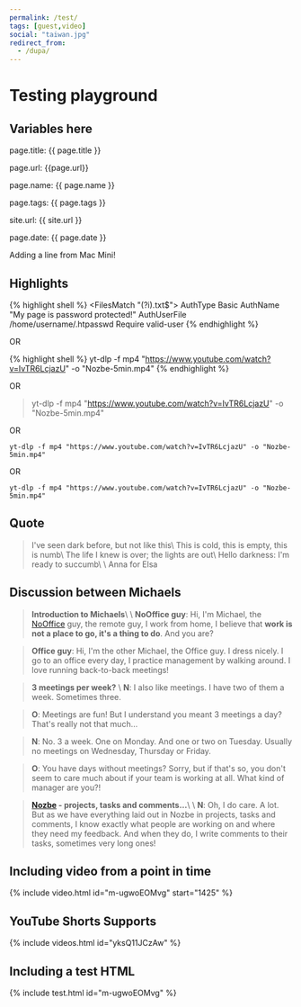 ```yaml
---
permalink: /test/
tags: [guest,video]
social: "taiwan.jpg"
redirect_from:
  - /dupa/
---
```


# Testing playground

## Variables here

page.title: {{ page.title }}

page.url: {{page.url}}

page.name: {{ page.name }}

page.tags: {{ page.tags }}

site.url: {{ site.url }}

page.date: {{ page.date }}

Adding a line from Mac Mini!

## Highlights

{% highlight shell %}
<FilesMatch "(?i)\.txt$">
AuthType Basic
AuthName "My page is password protected!"
AuthUserFile /home/username/.htpasswd
Require valid-user
</FilesMatch>
{% endhighlight %}

OR

{% highlight shell %}
yt-dlp -f mp4 "https://www.youtube.com/watch?v=IvTR6LcjazU" -o "Nozbe-5min.mp4"
{% endhighlight %}

OR

> yt-dlp -f mp4 "https://www.youtube.com/watch?v=IvTR6LcjazU" -o "Nozbe-5min.mp4"

OR

`yt-dlp -f mp4 "https://www.youtube.com/watch?v=IvTR6LcjazU" -o "Nozbe-5min.mp4"`

OR

```
yt-dlp -f mp4 "https://www.youtube.com/watch?v=IvTR6LcjazU" -o "Nozbe-5min.mp4"
```

## Quote

> I've seen dark before, but not like this\\
> This is cold, this is empty, this is numb\\
> The life I knew is over; the lights are out\\
> Hello darkness: I'm ready to succumb\\
>\\
> Anna for Elsa

## Discussion between Michaels


> **Introduction to Michaels**\\
>\\
> **NoOffice guy**: Hi, I'm Michael, the [NoOffice](/nooffice) guy, the remote guy, I work from home, I believe that **work is not a place to go, it's a thing to do**. And you are?

> **Office guy**: Hi, I'm the other Michael, the Office guy. I dress nicely. I go to an office every day, I practice management by walking around. I love running back-to-back meetings!

> **3 meetings per week?**
>\\
> **N**: I also like meetings. I have two of them a week. Sometimes three.

> **O**: Meetings are fun! But I understand you meant 3 meetings a day? That's really not that much…

> **N**: No. 3 a week. One on Monday. And one or two on Tuesday. Usually no meetings on Wednesday, Thursday or Friday.

> **O**: You have days without meetings? Sorry, but if that's so, you don't seem to care much about if your team is working at all. What kind of manager are you?!

> **[Nozbe][n] - projects, tasks and comments…**\\
>\\
> **N**: Oh, I do care. A lot. But as we have everything laid out in Nozbe in projects, tasks and comments, I know exactly what people are working on and where they need my feedback. And when they do, I write comments to their tasks, sometimes very long ones!

## Including video from a point in time

{% include video.html id="m-ugwoEOMvg" start="1425" %}

## YouTube Shorts Supports

{% include videos.html id="yksQ11JCzAw" %}

## Including a test HTML

{% include test.html id="m-ugwoEOMvg" %}

[n]: https://nozbe.com/